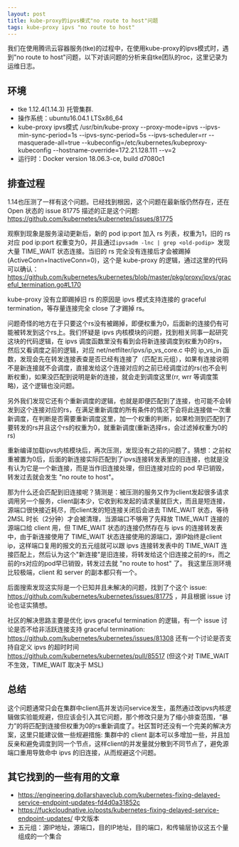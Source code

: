 ```yaml
---
layout: post
title: kube-proxy的ipvs模式"no route to host"问题
tags: kube-proxy ipvs "no route to host"
---
```


我们在使用腾讯云容器服务(tke)的过程中，在使用kube-proxy的ipvs模式时，遇到"no route to host"问题，以下对该问题的分析来自tke团队的roc，这里记录为运维日志。

## 环境

- tke 1.12.4(1.14.3) 托管集群.
- 操作系统：ubuntu16.04.1 LTSx86_64
- kube-proxy ipvs模式 /usr/bin/kube-proxy --proxy-mode=ipvs --ipvs-min-sync-period=1s --ipvs-sync-period=5s --ipvs-scheduler=rr --masquerade-all=true --kubeconfig=/etc/kubernetes/kubeproxy-kubeconfig --hostname-override=172.21.128.111 --v=2
- 运行时：Docker version 18.06.3-ce, build d7080c1


## 排查过程

1.14也压测了一样有这个问题。已经找到根因，这个问题在最新版仍然存在，还在 Open 状态的 issue 81775 描述的正是这个问题: https://github.com/kubernetes/kubernetes/issues/81775


观察到现象是服务滚动更新后，新的 pod ip:port 加入 rs 列表，权重为1，旧的 rs 对应 pod ip:port 权重变为0，并且通过`ipvsadm -lnc | grep <old-podip> `发现大量 TIME_WAIT 状态连接。当旧的 rs 完全没有连接后才会被踢掉(ActiveConn+InactiveConn=0)，这个是 kube-proxy 的逻辑，通过这里的代码可以确认：https://github.com/kubernetes/kubernetes/blob/master/pkg/proxy/ipvs/graceful_termination.go#L170

kube-proxy 没有立即踢掉旧 rs 的原因是 ipvs 模式支持连接的 graceful termination，等存量连接完全 close 了才踢掉 rs。

问题奇怪的地方在于只要这个rs没有被踢掉，即便权重为0，后面新的连接仍有可能被转发到这个rs上。我们怀疑是 ipvs 内核模块的问题，找到相关同事一起研究这块的代码逻辑，在 ipvs 调度函数里没有看到会将新连接调度到权重为0的rs，然后又看调度之前的逻辑，对应 net/netfilter/ipvs/ip_vs_core.c 中的 ip_vs_in 函数，发现会先在转发连接表查是否已经有连接了（匹配五元组），如果有连接说明不是新连接就不会调度，直接发给这个连接对应的之前已经调度过的rs(也不会判断权重)，如果没匹配到说明是新的连接，就会走到调度这里(rr, wrr 等调度策略)，这个逻辑也没问题。

另外我们发现它还有个重新调度的逻辑，也就是即便匹配到了连接，也可能不会转发到这个连接对应的rs，在满足重新调度的所有条件的情况下会将此连接做一次重新调度，在判断是否需要重新调度这里，加一个权重的判断，如果检测到匹配到了要转发的rs并且这个rs的权重为0，就重新调度(重新选择rs，会过滤掉权重为0的rs)

重新编译加载ipvs内核模块后，再次压测，发现没有之前的问题了。猜想：之前权重被置为0后，后面的新连接实际匹配到了ipvs连接转发表里的旧连接，也就是没有认为它是一个新连接，而是当作旧连接处理，但旧连接对应的 pod 早已销毁，转发过去就会发生 "no route to host"。

那为什么还会匹配到旧连接呢？猜测是：被压测的服务又作为client发起很多请求调用另一个服务，client副本少，它收到和发起的请求量就巨大，而且是短连接，源端口很快接近耗尽，而client发的短连接关闭后会进去 TIME_WAIT 状态，等待 2MSL 时长（2分钟）才会被清理，当源端口不够用了先释放 TIME_WAIT 连接的源端口给 client 用，但 TIME_WAIT 状态的连接仍然存在与 ipvs 的连接转发表中，由于新连接使用了 TIME_WAIT 状态连接使用的源端口，源IP始终是client ip，这样端口复用的报文的五元组就可以跟 ipvs 连接转发表中的 TIME_WAIT 连接匹配上，然后认为这个"新连接"是旧连接，将转发给这个旧连接之前的rs，而之前的rs对应的pod早已销毁，转发过去就 "no route to host" 了。 我这里压测环境比较极端，client 和 server 的副本都只有一个。

后面搜索发现这实际是一个已知并且未解决的问题，找到了个这个 issue: https://github.com/kubernetes/kubernetes/issues/81775 ，并且根据 issue 讨论也证实猜想。

社区的解决思路主要是优化 ipvs graceful termination 的逻辑，有一个 issue 讨论是否不给非活跃连接支持 graceful termination: https://github.com/kubernetes/kubernetes/issues/81308 还有一个讨论是否支持自定义 ipvs 的超时时间 https://github.com/kubernetes/kubernetes/pull/85517 (但这个对 TIME_WAIT 不生效，TIME_WAIT 取决于 MSL)

## 总结

这个问题通常只会在集群中client高并发访问service发生，虽然通过改ipvs内核逻辑做实验能规避，但应该会引入其它问题，那个修改只是为了缩小排查范围，“暴力”的将匹配到连接但权重为0的rs重新调度了。社区暂时还没有一个完美的解决方案，这里只能建议做一些规避措施: 集群中的 client 副本可以多增加一些，并且加反亲和避免调度到同一个节点，这样client的并发量就分散到不同节点了，避免源端口重用导致命中 ipvs 的旧连接，从而规避这个问题。

## 其它找到的一些有用的文章

- https://engineering.dollarshaveclub.com/kubernetes-fixing-delayed-service-endpoint-updates-fd4d0a31852c
- https://fuckcloudnative.io/posts/kubernetes-fixing-delayed-service-endpoint-updates/ 中文版本
- 五元组：源IP地址，源端口，目的IP地址，目的端口，和传输层协议这五个量组成的一个集合
